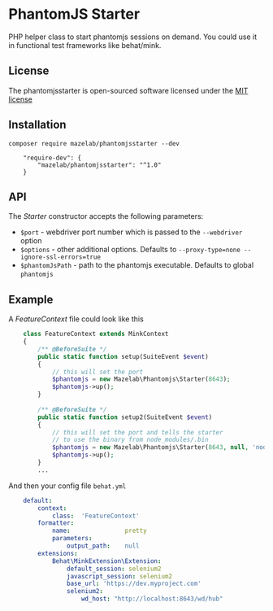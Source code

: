 # PhantomJS Starter


PHP helper class to start phantomjs sessions on demand. You could use it in functional test frameworks like behat/mink.

## License

The phantomjsstarter is open-sourced software licensed under the [MIT license](http://opensource.org/licenses/MIT)

## Installation

```composer require mazelab/phantomjsstarter --dev```



```
    "require-dev": {
        "mazelab/phantomjsstarter": "^1.0"
    }
```

## API

The _Starter_ constructor accepts the following parameters:

- `$port` - webdriver port number which is passed to the `--webdriver` option    
- `$options` - other additional options. Defaults to `--proxy-type=none --ignore-ssl-errors=true`
- `$phantomJsPath` - path to the phantomjs executable. Defaults to global `phantomjs`

Example
-------
A _FeatureContext_ file could look like this

```php
    class FeatureContext extends MinkContext
    {
        /** @BeforeSuite */
        public static function setup(SuiteEvent $event)
        {
            // this will set the port
            $phantomjs = new Mazelab\Phantomjs\Starter(8643);
            $phantomjs->up();
        }
        
        /** @BeforeSuite */
        public static function setup2(SuiteEvent $event)
        {
            // this will set the port and tells the starter
            // to use the binary from node_modules/.bin
            $phantomjs = new Mazelab\Phantomjs\Starter(8643, null, 'node_modules/.bin/phantomjs');
            $phantomjs->up();
        }
        ...
```
And then your config file `behat.yml`

```yaml
    default:
        context:
            class:  'FeatureContext'
        formatter:
            name:               pretty
            parameters:
                output_path:    null
        extensions:
            Behat\MinkExtension\Extension:
                default_session: selenium2
                javascript_session: selenium2
                base_url: 'https://dev.myproject.com'
                selenium2:
                    wd_host: "http://localhost:8643/wd/hub"
```
